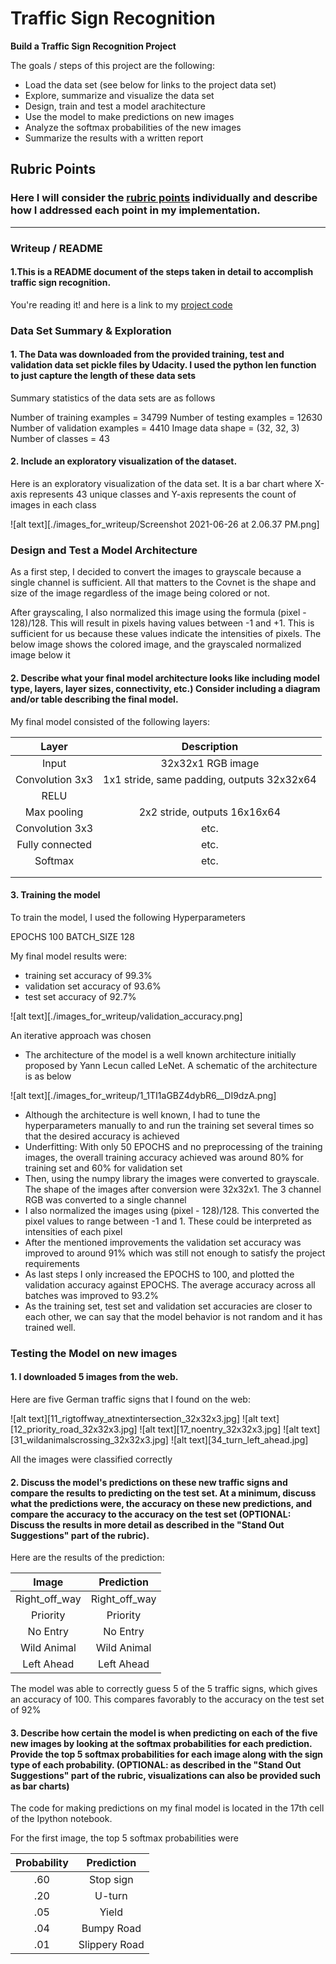 # **Traffic Sign Recognition** 


**Build a Traffic Sign Recognition Project**

The goals / steps of this project are the following:
* Load the data set (see below for links to the project data set)
* Explore, summarize and visualize the data set
* Design, train and test a model arachitecture
* Use the model to make predictions on new images
* Analyze the softmax probabilities of the new images
* Summarize the results with a written report



## Rubric Points
### Here I will consider the [rubric points](https://review.udacity.com/#!/rubrics/481/view) individually and describe how I addressed each point in my implementation.  

---
### Writeup / README

#### 1.This is a README document of the steps taken in detail to accomplish traffic sign recognition.

You're reading it! and here is a link to my [project code](https://github.com/abhilc/TrafficSignClassifier/blob/master/Traffic_Sign_Classifier.ipynb)

### Data Set Summary & Exploration

#### 1. The Data was downloaded from the provided training, test and validation data set pickle files by Udacity. I used the python len function to just capture the length of these data sets

Summary statistics of the data sets are as follows

Number of training examples = 34799
Number of testing examples = 12630
Number of validation examples = 4410
Image data shape = (32, 32, 3)
Number of classes = 43

#### 2. Include an exploratory visualization of the dataset.

Here is an exploratory visualization of the data set. It is a bar chart where X-axis represents 43 unique classes and Y-axis represents the count of images in each class

![alt text][./images_for_writeup/Screenshot 2021-06-26 at 2.06.37 PM.png]

### Design and Test a Model Architecture

As a first step, I decided to convert the images to grayscale because a single channel is sufficient. All that matters to the Covnet is the shape and size of the image regardless of the image being colored or not. 

After grayscaling, I also normalized this image using the formula (pixel - 128)/128. This will result in pixels having values between -1 and +1. This is sufficient for us because these values indicate the intensities of pixels. The below image shows the colored image, and the grayscaled normalized image below it




#### 2. Describe what your final model architecture looks like including model type, layers, layer sizes, connectivity, etc.) Consider including a diagram and/or table describing the final model.

My final model consisted of the following layers:

| Layer         		|     Description	        					| 
|:---------------------:|:---------------------------------------------:| 
| Input         		| 32x32x1 RGB image   							| 
| Convolution 3x3     	| 1x1 stride, same padding, outputs 32x32x64 	|
| RELU					|												|
| Max pooling	      	| 2x2 stride,  outputs 16x16x64                 |
| Convolution 3x3	    | etc.      									|
| Fully connected		| etc.        									|
| Softmax				| etc.        									|
|						|												|
|						|												|
 


#### 3. Training the model

To train the model, I used the following Hyperparameters

EPOCHS 100
BATCH_SIZE 128


My final model results were:
* training set accuracy of 99.3%
* validation set accuracy of 93.6%
* test set accuracy of 92.7%

![alt text][./images_for_writeup/validation_accuracy.png]

An iterative approach was chosen 
* The architecture of the model is a well known architecture initially proposed by Yann Lecun called LeNet. A schematic of the architecture is as below

![alt text][./images_for_writeup/1_1TI1aGBZ4dybR6__DI9dzA.png]

* Although the architecture is well known, I had to tune the hyperparameters manually to and run the training set several times so that the desired accuracy is achieved
* Underfitting: With only 50 EPOCHS and no preprocessing of the training images, the overall training accuracy achieved was around 80% for training set and 60% for validation set
* Then, using the numpy library the images were converted to grayscale. The shape of the images after conversion were 32x32x1. The 3 channel RGB was converted to a single channel
* I also normalized the images using (pixel - 128)/128. This converted the pixel values to range between -1 and 1. These could be interpreted as intensities of each pixel
* After the mentioned improvements the validation set accuracy was improved to around 91% which was still not enough to satisfy the project requirements
* As last steps I only increased the EPOCHS to 100, and plotted the validation accuracy against EPOCHS. The average accuracy across all batches was improved to 93.2%
* As the training set, test set and validation set accuracies are closer to each other, we can say that the model behavior is not random and it has trained well. 
 

### Testing the Model on new images 

#### 1. I downloaded 5 images from the web. 

Here are five German traffic signs that I found on the web:

![alt text][11_rigtoffway_atnextintersection_32x32x3.jpg] 
![alt text][12_priority_road_32x32x3.jpg] 
![alt text][17_noentry_32x32x3.jpg] 
![alt text][31_wildanimalscrossing_32x32x3.jpg] 
![alt text][34_turn_left_ahead.jpg]

All the images were classified correctly

#### 2. Discuss the model's predictions on these new traffic signs and compare the results to predicting on the test set. At a minimum, discuss what the predictions were, the accuracy on these new predictions, and compare the accuracy to the accuracy on the test set (OPTIONAL: Discuss the results in more detail as described in the "Stand Out Suggestions" part of the rubric).

Here are the results of the prediction:

| Image			        |     Prediction	        					| 
|:---------------------:|:---------------------------------------------:| 
| Right_off_way    		| Right_off_way									| 
| Priority     			| Priority 										|
| No Entry				| No Entry										|
| Wild Animal	   		| Wild Animal					 				|
| Left Ahead			| Left Ahead        							|


The model was able to correctly guess 5 of the 5 traffic signs, which gives an accuracy of 100. This compares favorably to the accuracy on the test set of 92%

#### 3. Describe how certain the model is when predicting on each of the five new images by looking at the softmax probabilities for each prediction. Provide the top 5 softmax probabilities for each image along with the sign type of each probability. (OPTIONAL: as described in the "Stand Out Suggestions" part of the rubric, visualizations can also be provided such as bar charts)

The code for making predictions on my final model is located in the 17th cell of the Ipython notebook.

For the first image, the top 5 softmax probabilities were

| Probability         	|     Prediction	        					| 
|:---------------------:|:---------------------------------------------:| 
| .60         			| Stop sign   									| 
| .20     				| U-turn 										|
| .05					| Yield											|
| .04	      			| Bumpy Road					 				|
| .01				    | Slippery Road      							|





